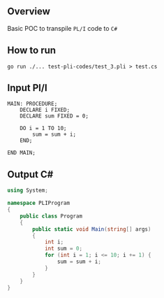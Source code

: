 ## Overview
Basic POC to transpile `PL/I` code to `C#`

## How to run
`go run ./... test-pli-codes/test_3.pli > test.cs`

## Input Pl/I
```
MAIN: PROCEDURE;
	DECLARE i FIXED;
	DECLARE sum FIXED = 0;

	DO i = 1 TO 10;
		sum = sum + i;
	END;

END MAIN;
```
## Output C#
```cs
using System;

namespace PLIProgram
{
    public class Program
    {
        public static void Main(string[] args)
        {
            int i;
            int sum = 0;
            for (int i = 1; i <= 10; i += 1) {
                sum = sum + i;
            }
        }
    }
}
```
